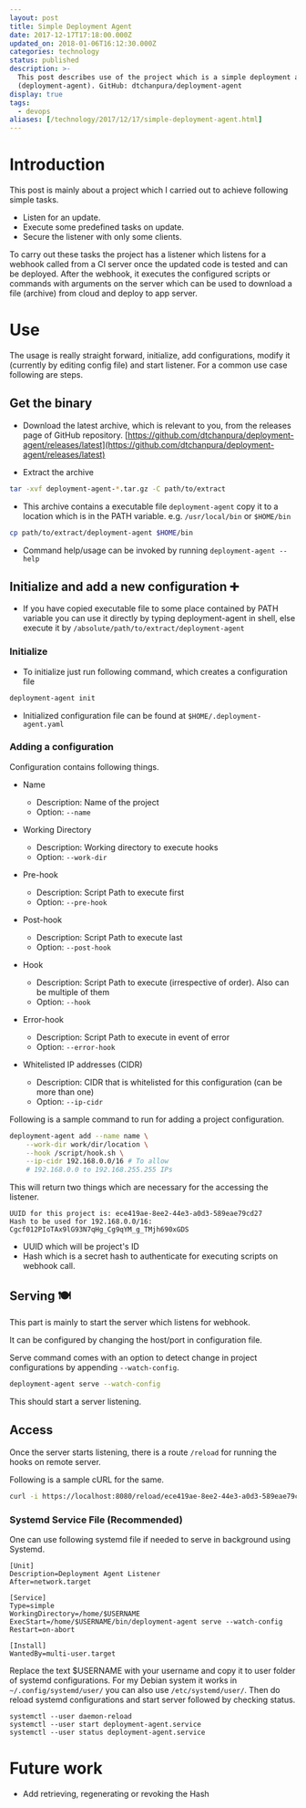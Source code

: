 ```yaml
---
layout: post
title: Simple Deployment Agent
date: 2017-12-17T17:18:00.000Z
updated_on: 2018-01-06T16:12:30.000Z
categories: technology
status: published
description: >-
  This post describes use of the project which is a simple deployment agent
  (deployment-agent). GitHub: dtchanpura/deployment-agent
display: true
tags:
  - devops
aliases: [/technology/2017/12/17/simple-deployment-agent.html]
---
```


# Introduction

This post is mainly about a project which I carried out to achieve following
simple tasks.

* Listen for an update.
* Execute some predefined tasks on update.
* Secure the listener with only some clients.

To carry out these tasks the project has a listener which listens for a webhook
called from a CI server once the updated code is tested and can be deployed.
After the webhook, it executes the configured scripts or commands with
arguments on the server which can be used to download a file (archive) from
cloud and deploy to app server.

# Use

The usage is really straight forward, initialize, add configurations, modify it
(currently by editing config file) and start listener. For a common use case
following are steps.

## Get the binary

* Download the latest archive, which is relevant to you, from the releases page of GitHub repository. [https://github.com/dtchanpura/deployment-agent/releases/latest](https://github.com/dtchanpura/deployment-agent/releases/latest)

* Extract the archive
```sh
tar -xvf deployment-agent-*.tar.gz -C path/to/extract
```

* This archive contains a executable file `deployment-agent` copy it to a location which
is in the PATH variable. e.g. `/usr/local/bin` or `$HOME/bin`
```sh
cp path/to/extract/deployment-agent $HOME/bin
```

* Command help/usage can be invoked by running `deployment-agent --help`

## Initialize and add a new configuration ➕

* If you have copied executable file to some place contained by PATH variable you can use it directly by typing deployment-agent in shell, else execute it by `/absolute/path/to/extract/deployment-agent`

### Initialize

* To initialize just run following command, which creates a configuration
file

```sh
deployment-agent init
```

* Initialized configuration file can be found at `$HOME/.deployment-agent.yaml`

### Adding a configuration

Configuration contains following things.

* Name
    * Description: Name of the project
    * Option: `--name`

* Working Directory
    * Description: Working directory to execute hooks
    * Option: `--work-dir`

* Pre-hook
    * Description: Script Path to execute first
    * Option: `--pre-hook`

* Post-hook
    * Description: Script Path to execute last
    * Option: `--post-hook`

* Hook
    * Description: Script Path to execute (irrespective of order). Also can be
    multiple of them
    * Option: `--hook`

* Error-hook
    * Description: Script Path to execute in event of error
    * Option: `--error-hook`

* Whitelisted IP addresses (CIDR)
    * Description: CIDR that is whitelisted for this configuration (can be more than one)
    * Option: `--ip-cidr`

Following is a sample command to run for adding a project configuration.

```sh
deployment-agent add --name name \
    --work-dir work/dir/location \
    --hook /script/hook.sh \
    --ip-cidr 192.168.0.0/16 # To allow
    # 192.168.0.0 to 192.168.255.255 IPs
```

This will return two things which are necessary for the accessing the listener.

```
UUID for this project is: ece419ae-8ee2-44e3-a0d3-589eae79cd27
Hash to be used for 192.168.0.0/16: Cgcf012PIoTAx9lG93N7qHg_Cg9qYM_g_TMjh690xGDS
```


* UUID which will be project's ID
* Hash which is a secret hash to authenticate for executing scripts on webhook call.

## Serving 🍽

This part is mainly to start the server which listens for webhook.

It can be configured by changing the host/port in configuration file.

Serve command comes with an option to detect change in project configurations by appending `--watch-config`.

```sh
deployment-agent serve --watch-config
```

This should start a server listening.

## Access

Once the server starts listening, there is a route `/reload` for running the hooks on remote server.

Following is a sample cURL for the same.

```sh
curl -i https://localhost:8080/reload/ece419ae-8ee2-44e3-a0d3-589eae79cd27/Cgcf012PIoTAx9lG93N7qHg_Cg9qYM_g_TMjh690xGDS
```

### Systemd Service File (Recommended)

One can use following systemd file if needed to serve in background using Systemd.

```
[Unit]
Description=Deployment Agent Listener
After=network.target

[Service]
Type=simple
WorkingDirectory=/home/$USERNAME
ExecStart=/home/$USERNAME/bin/deployment-agent serve --watch-config
Restart=on-abort

[Install]
WantedBy=multi-user.target
```

Replace the text $USERNAME with your username and copy it to user folder of systemd configurations. For my Debian system it works in `~/.config/systemd/user/` you can also use `/etc/systemd/user/`. Then do reload systemd configurations and start server followed by checking status.

```
systemctl --user daemon-reload
systemctl --user start deployment-agent.service
systemctl --user status deployment-agent.service
```

# Future work

* Add retrieving, regenerating or revoking the Hash
